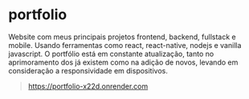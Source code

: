 # portfolio

Website com meus principais projetos frontend, backend, fullstack e mobile. Usando ferramentas como react, react-native, nodejs e vanilla javascript. O portfólio está em constante atualização, tanto no aprimoramento dos já existem como na adição de novos, levando em consideração a responsividade em dispositivos.

>https://portfolio-x22d.onrender.com